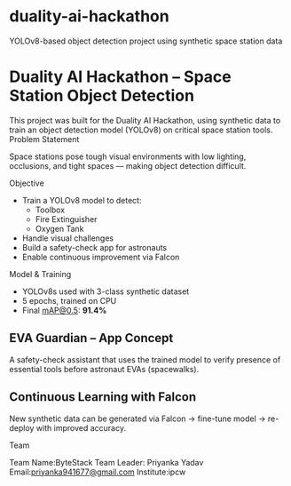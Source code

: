 # duality-ai-hackathon
YOLOv8-based object detection project using synthetic space station data

# Duality AI Hackathon – Space Station Object Detection

This project was built for the Duality AI Hackathon, using synthetic data to train an object detection model (YOLOv8) on critical space station tools.
 Problem Statement

Space stations pose tough visual environments with low lighting, occlusions, and tight spaces — making object detection difficult.

 Objective

- Train a YOLOv8 model to detect:
  -  Toolbox  
  -  Fire Extinguisher  
  -  Oxygen Tank
- Handle visual challenges
- Build a safety-check app for astronauts
- Enable continuous improvement via Falcon

 Model & Training

- YOLOv8s used with 3-class synthetic dataset
- 5 epochs, trained on CPU
- Final mAP@0.5: **91.4%**




## EVA Guardian – App Concept

A safety-check assistant that uses the trained model to verify presence of essential tools before astronaut EVAs (spacewalks).



## Continuous Learning with Falcon

New synthetic data can be generated via Falcon → fine-tune model → re-deploy with improved accuracy.


 Team

Team Name:ByteStack
Team Leader: Priyanka Yadav  
Email:priyanka941677@gmail.com 
Institute:ipcw




